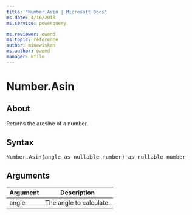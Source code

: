 ```yaml
---
title: "Number.Asin | Microsoft Docs"
ms.date: 4/16/2018
ms.service: powerquery

ms.reviewer: owend
ms.topic: reference
author: minewiskan
ms.author: owend
manager: kfile
---
```

# Number.Asin

  
## About  
Returns the arcsine of a number.  
  
## Syntax

<pre>
Number.Asin(angle as nullable number) as nullable number  
</pre>
  
## Arguments  
  
|Argument|Description|  
|------------|---------------|  
|angle|The angle to calculate.|  
  
